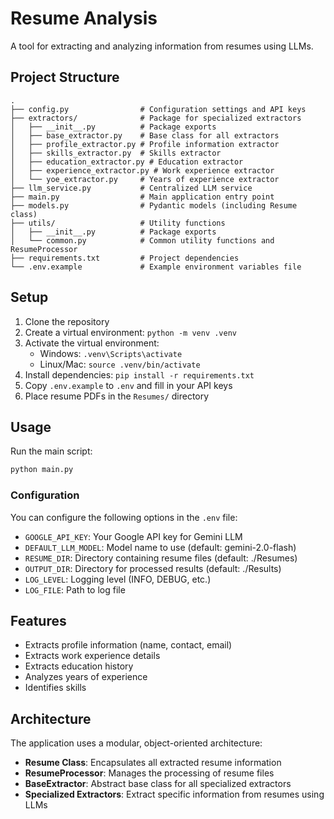 # Resume Analysis

A tool for extracting and analyzing information from resumes using LLMs.

## Project Structure

```
.
├── config.py                # Configuration settings and API keys
├── extractors/              # Package for specialized extractors
│   ├── __init__.py          # Package exports
│   ├── base_extractor.py    # Base class for all extractors
│   ├── profile_extractor.py # Profile information extractor
│   ├── skills_extractor.py  # Skills extractor
│   ├── education_extractor.py # Education extractor
│   ├── experience_extractor.py # Work experience extractor
│   └── yoe_extractor.py     # Years of experience extractor
├── llm_service.py           # Centralized LLM service
├── main.py                  # Main application entry point
├── models.py                # Pydantic models (including Resume class)
├── utils/                   # Utility functions
│   ├── __init__.py          # Package exports
│   └── common.py            # Common utility functions and ResumeProcessor
├── requirements.txt         # Project dependencies
└── .env.example             # Example environment variables file
```

## Setup

1. Clone the repository
2. Create a virtual environment: `python -m venv .venv`
3. Activate the virtual environment:
   - Windows: `.venv\Scripts\activate`
   - Linux/Mac: `source .venv/bin/activate`
4. Install dependencies: `pip install -r requirements.txt`
5. Copy `.env.example` to `.env` and fill in your API keys
6. Place resume PDFs in the `Resumes/` directory

## Usage

Run the main script:

```bash
python main.py
```

### Configuration

You can configure the following options in the `.env` file:

- `GOOGLE_API_KEY`: Your Google API key for Gemini LLM
- `DEFAULT_LLM_MODEL`: Model name to use (default: gemini-2.0-flash)
- `RESUME_DIR`: Directory containing resume files (default: ./Resumes)
- `OUTPUT_DIR`: Directory for processed results (default: ./Results)
- `LOG_LEVEL`: Logging level (INFO, DEBUG, etc.)
- `LOG_FILE`: Path to log file

## Features

- Extracts profile information (name, contact, email)
- Extracts work experience details
- Extracts education history
- Analyzes years of experience
- Identifies skills

## Architecture

The application uses a modular, object-oriented architecture:

- **Resume Class**: Encapsulates all extracted resume information
- **ResumeProcessor**: Manages the processing of resume files
- **BaseExtractor**: Abstract base class for all specialized extractors
- **Specialized Extractors**: Extract specific information from resumes using LLMs 